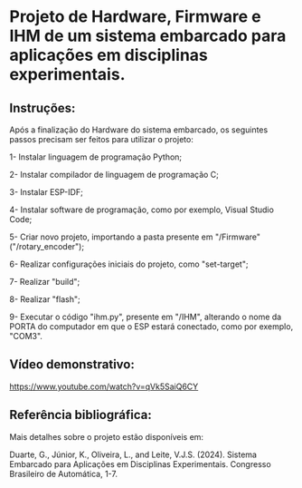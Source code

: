 # Projeto de Hardware, Firmware e IHM de um sistema embarcado para aplicações em disciplinas experimentais. 

## Instruções:

Após a finalização do Hardware do sistema embarcado, os seguintes passos precisam ser feitos para utilizar o projeto:

1- Instalar linguagem de programação Python;

2- Instalar compilador de linguagem de programação C;

3- Instalar ESP-IDF;

4- Instalar software de programação, como por exemplo, Visual Studio Code;

5- Criar novo projeto, importando a pasta presente em "/Firmware" ("/rotary_encoder");

6- Realizar configurações iniciais do projeto, como "set-target";

7- Realizar "build";

8- Realizar "flash";

9- Executar o código "ihm.py", presente em "/IHM", alterando o nome da PORTA do computador em que o ESP estará conectado, como por exemplo, "COM3". 

## Vídeo demonstrativo:

https://www.youtube.com/watch?v=qVk5SaiQ6CY

## Referência bibliográfica:

Mais detalhes sobre o projeto estão disponíveis em:

Duarte, G., Júnior, K., Oliveira, L., and Leite, V.J.S. (2024). Sistema Embarcado para Aplicações em Disciplinas Experimentais. Congresso Brasileiro de Automática, 1-7.
